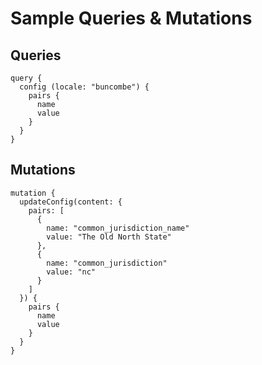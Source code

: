 # Sample Queries & Mutations

## Queries

````
query {
  config (locale: "buncombe") {
    pairs {
      name
      value
    }
  }
}
````

## Mutations

````
mutation {
  updateConfig(content: {
    pairs: [
      {
        name: "common_jurisdiction_name"
        value: "The Old North State"
      },
      {
        name: "common_jurisdiction"
        value: "nc"
      }
    ]
  }) {
    pairs {
      name
      value
    }
  }
}

````



